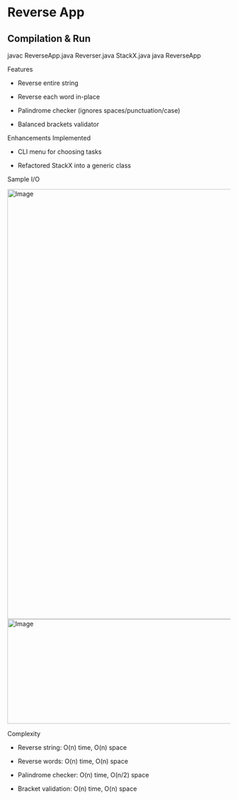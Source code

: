 # Reverse App 

## Compilation & Run
javac ReverseApp.java Reverser.java StackX.java
java ReverseApp


Features

- Reverse entire string

- Reverse each word in-place

- Palindrome checker (ignores spaces/punctuation/case)

- Balanced brackets validator

Enhancements Implemented

- CLI menu for choosing tasks

- Refactored StackX into a generic class

Sample I/O

<img width="1920" height="970" alt="Image" src="https://github.com/user-attachments/assets/eef46977-b46a-4157-80ef-8e35d72b9943" />
<img width="1920" height="236" alt="Image" src="https://github.com/user-attachments/assets/972d14aa-b9d1-48ca-a056-017741be596a" />



Complexity

- Reverse string: O(n) time, O(n) space

- Reverse words: O(n) time, O(n) space

- Palindrome checker: O(n) time, O(n/2) space

- Bracket validation: O(n) time, O(n) space
